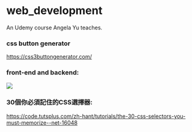 # web_development
An Udemy course Angela Yu teaches.

### css button generator
https://css3buttongenerator.com/

### front-end and backend:
![](https://i.imgur.com/12S83gg.png)

### 30個你必須記住的CSS選擇器:
https://code.tutsplus.com/zh-hant/tutorials/the-30-css-selectors-you-must-memorize--net-16048